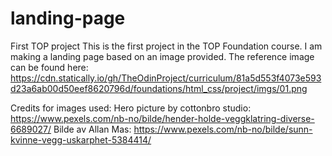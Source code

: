 # landing-page

First TOP project
This is the first project in the TOP Foundation course. I am making a landing page based on an image provided.
The reference image can be found here: https://cdn.statically.io/gh/TheOdinProject/curriculum/81a5d553f4073e593d23a6ab00d50eef8620796d/foundations/html_css/project/imgs/01.png

Credits for images used:
Hero picture by cottonbro studio: https://www.pexels.com/nb-no/bilde/hender-holde-veggklatring-diverse-6689027/
Bilde av Allan Mas: https://www.pexels.com/nb-no/bilde/sunn-kvinne-vegg-uskarphet-5384414/
